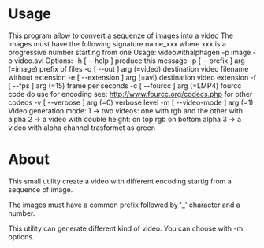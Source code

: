 # Usage

This program allow to convert a sequenze of images into a video
The images must have the following signature name_xxx where xxx
is a progressive number starting from one
Usage:
	videowithalphagen -p image -o video.avi
Options:
  -h [ --help ]                 produce this message
  -p [ --prefix ] arg (=image)  prefix of files
  -o [ --out ] arg (=video)     destination video filename without extension
  -e [ --extension ] arg (=avi) destination video extension
  -f [ --fps ] arg (=15)        frame per seconds
  -c [ --fourcc ] arg (=LMP4)   fourcc code do use for encoding see: 
                                http://www.fourcc.org/codecs.php for other 
                                codecs
  -v [ --verbose ] arg (=0)     verbose level
  -m [ --video-mode ] arg (=1)  Video generation mode:
                                1 -> two videos: one with rgb and the other 
                                with alpha
                                2 -> a video with double height: on top rgb on 
                                bottom alpha
                                3 -> a video with alpha channel trasformet as 
                                green
                                
# About
This small utility create a video with different encoding 
startig from a sequence of image.

The images must have a common prefix followed by '_' 
character and a number.

This utility can generate different kind of video. You can choose with -m options.